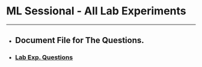 # ML Sessional - All Lab Experiments
---
* ## Document File for The Questions.
* ### [Lab Exp. Questions](ML_Doc.docx)